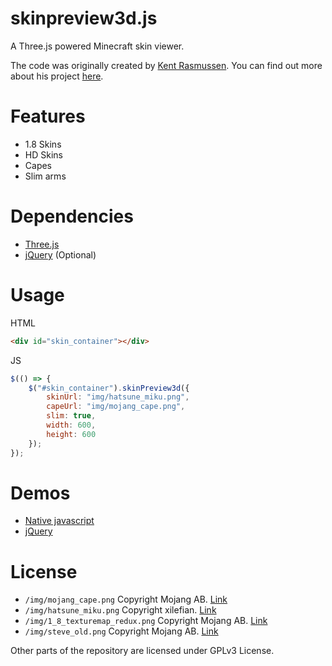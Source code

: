 # skinpreview3d.js
A Three.js powered Minecraft skin viewer.

The code was originally created by [Kent Rasmussen](https://github.com/earthiverse). You can find out more about his project [here](https://github.com/earthiverse/3D-Minecraft-Skin-Viewer).

# Features
* 1.8 Skins
* HD Skins
* Capes
* Slim arms

# Dependencies
* [Three.js](https://github.com/mrdoob/three.js/)
* [jQuery](https://jquery.com/) (Optional)

# Usage
HTML
```html
<div id="skin_container"></div>
```

JS
```js
$(() => {
	$("#skin_container").skinPreview3d({
		skinUrl: "img/hatsune_miku.png",
		capeUrl: "img/mojang_cape.png",
		slim: true,
		width: 600,
		height: 600
	});
});
```
# Demos
* [Native javascript](https://hacksore.github.io/skinpreview3d.js/demo_purejs.html)
* [jQuery](https://hacksore.github.io/skinpreview3d.js/demo_jquery.html)

# License
* `/img/mojang_cape.png` Copyright Mojang AB. [Link](https://minecraft.gamepedia.com/File:MojangCape2016.png)
* `/img/hatsune_miku.png` Copyright xilefian. [Link](http://www.minecraftforum.net/forums/mapping-and-modding/skins/2646900-hatsune-miku-skin-1-9-transparency-layers)
* `/img/1_8_texturemap_redux.png` Copyright Mojang AB. [Link](https://minecraft.gamepedia.com/File:1_8_texturemap_redux.png)
* `/img/steve_old.png` Copyright Mojang AB. [Link](https://minecraft.gamepedia.com/File:Char.png)

Other parts of the repository are licensed under GPLv3 License.
